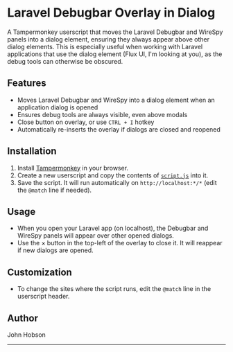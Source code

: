 # Laravel Debugbar Overlay in Dialog

A Tampermonkey userscript that moves the Laravel Debugbar and WireSpy panels into a dialog element, ensuring they always appear above other dialog elements. This is especially useful when working with Laravel applications that use the dialog element (Flux UI, I'm looking at you), as the debug tools can otherwise be obscured.

## Features

- Moves Laravel Debugbar and WireSpy into a dialog element when an application dialog is opened
- Ensures debug tools are always visible, even above modals
- Close button on overlay, or use `CTRL + I` hotkey
- Automatically re-inserts the overlay if dialogs are closed and reopened

## Installation

1. Install [Tampermonkey](https://www.tampermonkey.net/) in your browser.
2. Create a new userscript and copy the contents of [`script.js`](./script.js) into it.
3. Save the script. It will run automatically on `http://localhost:*/*` (edit the `@match` line if needed).

## Usage

- When you open your Laravel app (on localhost), the Debugbar and WireSpy panels will appear over other opened dialogs.
- Use the × button in the top-left of the overlay to close it. It will reappear if new dialogs are opened.

## Customization

- To change the sites where the script runs, edit the `@match` line in the userscript header.

## Author

John Hobson

---
